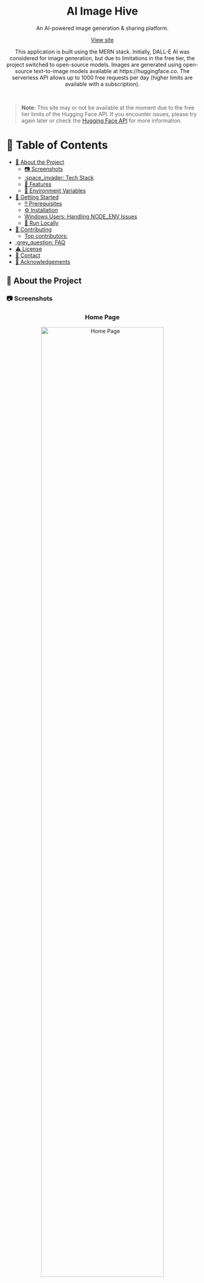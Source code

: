 
<div id="readme-top" align="center">

  <h1>AI Image Hive</h1>

  <p>An AI-powered image generation & sharing platform.</p>

  <p><a href="https://image-generator-tazg.onrender.com">View site</a></p>

</div>

<p align="center">This application is built using the MERN stack. Initially, DALL-E AI was considered for image generation, but due to limitations in the free tier, the project switched to open-source models. Images are generated using open-source text-to-image models available at https://huggingface.co. The serverless API allows up to 1000 free requests per day (higher limits are available with a subscription).</p>

<br />

> **Note:** This site may or not be available at the moment due to the free tier limits of the Hugging Face API. If you encounter issues, please try again later or check the [Hugging Face API](https://huggingface.co) for more information.


<!-- Table of Contents -->
# :notebook_with_decorative_cover: Table of Contents

- [:star2: About the Project](#star2-about-the-project)
  - [:camera: Screenshots](#camera-screenshots)
  - [:space\_invader: Tech Stack](#space_invader-tech-stack)
  - [:dart: Features](#dart-features)
  - [:key: Environment Variables](#key-environment-variables)
- [:toolbox: Getting Started](#toolbox-getting-started)
  - [:bangbang: Prerequisites](#bangbang-prerequisites)
  - [:gear: Installation](#gear-installation)
  - [Windows Users: Handling NODE\_ENV Issues](#windows-users-handling-node_env-issues)
  - [:running: Run Locally](#running-run-locally)
- [:wave: Contributing](#wave-contributing)
  - [Top contributors:](#top-contributors)
- [:grey\_question: FAQ](#grey_question-faq)
- [:warning: License](#warning-license)
- [:handshake: Contact](#handshake-contact)
- [:gem: Acknowledgements](#gem-acknowledgements)

<!-- can't wrap the table of contents because of some auto formatting issue in VSCode
# :notebook_with_decorative_cover: Table of Contents

- [About the Project](#star2-about-the-project)
  - [Screenshots](#camera-screenshots)
  - [Tech Stack](#space_invader-tech-stack)
  - [Features](#dart-features)
  - [Environment Variables](#key-environment-variables)
- [Getting Started](#toolbox-getting-started)
  - [Prerequisites](#bangbang-prerequisites)
  - [Installation](#gear-installation)
  - [Run Locally](#running-run-locally)
- [TODOs \& Planned Features](#memo-todos--planned-features)
- [Contributing](#wave-contributing)
  - [Top contributors:](#medal_sports-top-contributors)
- [FAQ](#grey_question-faq)
- [License](#warning-license)
- [Contact](#handshake-contact)
- [External Tools \& Libraries](#package-external-tools--libraries)
- [Acknowledgements](#gem-acknowledgements)

 -->


<!-- About the Project -->
## :star2: About the Project


<!-- Screenshots -->
### :camera: Screenshots

<div align="center" style="margin-bottom: 80px;">
  <div style="margin-bottom: 40px;">
    <h3>Home Page</h3>
    <img src="./screenshots/home_page.png" alt="Home Page" width="80%" />
    <h3>Create Page</h3>
    <img src="./screenshots/create_page.png" alt="Create Page" width="80%" />
  </div>
</div>


<!-- TechStack -->
### :space_invader: Tech Stack

| Platform       | Technologies Used                                |
|----------------|--------------------------------------------------|
| Frontend       | React.js, Tailwind CSS                           |
| Backend        | Node.js, Express                                 |
| Database       | MongoDB                                          |
| Other Services | Cloudinary, Hugging Face (API)                   |


<!-- Features -->
### :dart: Features

- Image generation using open-source models from Hugging Face
- Image upload and sharing functionality
- Responsive design for mobile and desktop

<!-- Env Variables -->
### :key: Environment Variables

To run this project, you will need to add the following environment variables to your .env file

```env
MONGO_URI=
HUGGINGFACE_API_KEY=
CLOUD_NAME=
CLOUD_API_KEY=
CLOUD_API_SECRET=
PORT=
```

<!-- Getting Started -->
## 	:toolbox: Getting Started

<!-- Prerequisites -->
### :bangbang: Prerequisites

- Node.js
- Git

<!-- Installation -->
### :gear: Installation
To install and set up the project locally, follow these steps:

1. **Clone the repository:**
  ```bash
  git clone https://github.com/Adhik-6/image_generator.git
  cd image_generator
  ```

2. **Install server dependencies:**
  ```bash
  npm install
  ```

3. **Install client dependencies:**
  ```bash
  cd client
  npm install
  cd ..
  ```

4. **Set up environment variables:**  
  Create a `.env` file in the root directory and add the required variables as described above.

The application should now be running locally.


### Windows Users: Handling NODE_ENV Issues

If you encounter the error:  
`'NODE_ENV' is not recognized as an internal or external command, operable program or batch file.`

- Update the `scripts` section in your `package.json` as follows:
  ```json
  // For testing production locally (not for deployment)
  "scripts": {
   "start": "SET NODE_ENV=production && node server/index.js",
   "build": "npm install && npm install --prefix client && npm run build --prefix client",
   "start:server": "SET NODE_ENV=development && nodemon ./server/index.js",
   "test": "echo \"Error: no test specified\" && exit 1"
  }
  ```

- In `./server/index.js`, replace line 27 with:
  ```js
  if (process.env.NODE_ENV === "production ") {
  ```
  > **Note:** The trailing space after `"production "` is intentional. When using the `SET` keyword in Windows, the space is included in the environment variable value.

This adjustment is necessary because Windows requires the `SET` keyword to define environment variables, and it may include trailing spaces.

   
<!-- Run Locally -->
### :running: Run Locally

1. **Build the client:**
  ```bash
  npm run dev --prefix client
  ```

2. **Start the server:**
  ```bash
  npm run dev
  ```

<!-- CONTRIBUTING -->
## :wave: Contributing

Contributions are what make the open source community such an amazing place to learn, inspire, and create. Any contributions you make are **greatly appreciated**.

If you have a suggestion that would make this better, please fork the repo and create a pull request. You can also simply open an issue with the tag "enhancement".
Don't forget to give the project a star! Thanks again!

1. Fork the Project
2. Create your Feature Branch (`git checkout -b feature/AmazingFeature`)
3. Commit your Changes (`git commit -m 'Add some AmazingFeature'`)
4. Push to the Branch (`git push origin feature/AmazingFeature`)
5. Open a Pull Request


### Top contributors:

<a href="https://github.com/Adhik-6/Event_Hubzz/graphs/contributors">
  <img src="https://contrib.rocks/image?repo=Adhik-6/Event_Hubzz" alt="contrib.rocks image" />
</a>


<!-- FAQ -->
## :grey_question: FAQ

- **Why do I get an error about 'NODE_ENV' on Windows?**

  + Windows handles environment variables differently. See the "Windows Users: Handling NODE_ENV Issues" section above for a workaround.

- **Where are the generated images stored?**

  + Images are uploaded and stored using [Cloudinary](https://cloudinary.com).

- **Can I deploy this project to my own server?**

  + Yes, you can deploy it to your own server or cloud provider. Make sure to configure environment variables and dependencies as needed.

- **What should I do if the live site is unavailable?**

  + The site may be down due to free tier limits on the Hugging Face API. Try again later.



<!-- License -->
## :warning: License

Distributed under the no License. See LICENSE.txt for more information.


<!-- Contact -->
## :handshake: Contact

Adhik - adhik.m10a@gmail.com


<!-- Acknowledgments -->
## :gem: Acknowledgements

Use this section to mention useful resources and libraries that you have used in your projects.

 - [Tailwind CSS](https://tailwindcss.com) - For styling the frontend
 - [Cloudinary](https://cloudinary.com) - For image upload and storage
 - [Hugging Face](https://huggingface.co) - For providing the API for image generation


<p align="right">(<a href="#readme-top">back to top</a>)</p>
